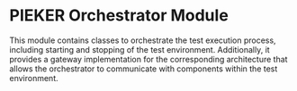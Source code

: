 # PIEKER Orchestrator Module

This module contains classes to orchestrate the test execution process, including starting and stopping of the test environment.
Additionally, it provides a gateway implementation for the corresponding architecture that allows the orchestrator to communicate 
with components within the test environment.